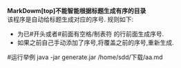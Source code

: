**MarkDowm[top]不能智能根据标题生成有序的目录**  
该程序是自动给标题生成对应的序号.
规则如下:
 * 为已#开头或者#前面有空格/制表符 的行前面生成序号.
 * 如果之前自己手动添加了序号,将覆盖之前的序号,重新生成.
 
 #运行举例
 java -jar generate.jar /home/sdd/下载/aa.md